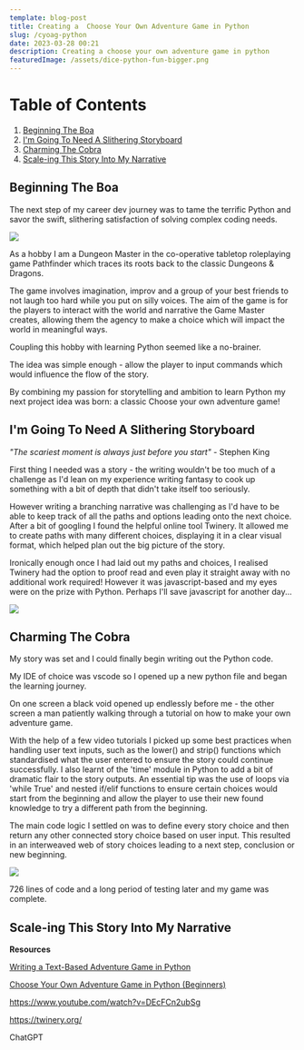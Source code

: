 ```yaml
---
template: blog-post
title: Creating a  Choose Your Own Adventure Game in Python
slug: /cyoag-python
date: 2023-03-28 00:21
description: Creating a choose your own adventure game in python
featuredImage: /assets/dice-python-fun-bigger.png
---
```

<!DOCTYPE html>

<html>
<head>
	<title>Table of Contents</title>
</head>
<body>
	<h1>Table of Contents</h1>
	<ol>
		<!-- Link to section 1: Beginning The Boa -->
		<li><a href="#section1">Beginning The Boa</a></li>
		<!-- Link to section 2:  I'm Going To Need A Slithering Storyboard -->
		<li><a href="#section2">I'm Going To Need A Slithering Storyboard</a></li>
		<!-- Link to section 3: Charming The Cobra -->
		<li><a href="#section3">Charming The Cobra</a></li>
		<!-- Link to section 4: Scale-ing This Story Into My Narrative -->
		<li><a href="#section4">Scale-ing This Story Into My Narrative</a></li>
	</ol>

<!--StartFragment-->

<!-- Section 1: Beginning The Boa --> 

<h2 id="section1">Beginning The Boa</h2> 

<p>

The next step of my career dev journey was to tame the terrific Python and savor the swift, slithering satisfaction of solving complex coding needs.

![](/assets/python-dev-plan.png)

A﻿s a hobby I am a Dungeon Master in the co-operative tabletop roleplaying game Pathfinder which traces its roots back to the classic Dungeons & Dragons.

The game involves imagination, improv and a group of your best friends to not laugh too hard while you put on silly voices. The aim of the game is for the players to interact with the world and narrative the Game Master creates, allowing them the agency to make a choice which will impact the world in meaningful ways.

Coupling this hobby with learning Python seemed like a no-brainer.

The idea was simple enough - allow the player to input commands which would influence the flow of the story.

By combining my passion for storytelling and ambition to learn Python my next project idea was born: a classic Choose your own adventure game!



<!--StartFragment-->

<!-- Section 2: I'm Going To Need A Slithering Storyboard --> 

<h2 id="section2">I'm Going To Need A Slithering Storyboard </h2> 

<p>

 *"﻿The scariest moment is always just before you start" -* Stephen King

F﻿irst thing I needed was a story - the writing wouldn't be too much of a challenge as I'd lean on my experience writing fantasy to cook up something with a bit of depth that didn't take itself too seriously.

However writing a branching narrative was challenging as I'd have to be able to keep track of all the paths and options leading onto the next choice. After a bit of googling I found the helpful online tool Twinery. It allowed me to create paths with many different choices, displaying it in a clear visual format, which helped plan out the big picture of the story.

Ironically enough once I had laid out my paths and choices, I realised Twinery had the option to proof read and even play it straight away with no additional work required! However it was javascript-based and my eyes were on the prize with Python. Perhaps I'll save javascript for another day...



![](/assets/storyboard.png)

<!--StartFragment-->

<!-- Section 3: Charming The Cobra --> 

<h2 id="section3">Charming The Cobra </h2> 

<p>

M﻿y story was set and I could finally begin writing out the Python code.

M﻿y IDE of choice was vscode so I opened up a new python file and began the learning journey.

O﻿n one screen a black void opened up endlessly before me - the other screen a man patiently walking through a tutorial on how to make your own adventure game.

W﻿ith the help of a few video tutorials I picked up some best practices when handling user text inputs, such as the lower() and strip() functions which standardised what the user entered to ensure the story could continue successfully. I also learnt of the 'time' module in Python to add a bit of dramatic flair to the story outputs. An essential tip was the use of loops via 'while True' and nested if/elif functions to ensure certain choices would start from the beginning and allow the player to use their new found knowledge to try a different path from the beginning.

T﻿he main code logic I settled on was to define every story choice and then return any other connected story choice based on user input. This resulted in an interweaved web of story choices leading to a next step, conclusion or new beginning.

![](/assets/total_code_size.png)

7﻿26 lines of code and a long period of testing later and my game was complete.

<!--StartFragment-->

<!-- Section 4: Scale-ing This Story Into My Narrative --> 

<h2 id="section4">Scale-ing This Story Into My Narrative</h2> 

<p>



**R﻿esources**

[W﻿riting a Text-Based Adventure Game in Python](https://youtu.be/miuHrP2O7Jw)

[C﻿hoose Your Own Adventure Game in Python (Beginners)](https://youtu.be/DEcFCn2ubSg)

<https://www.youtube.com/watch?v=DEcFCn2ubSg>

https://twinery.org/

C﻿hatGPT